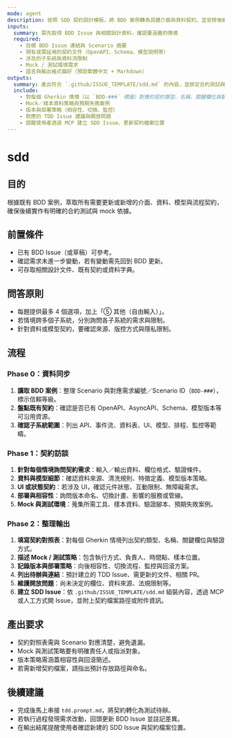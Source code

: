 ```yaml
---
mode: agent
description: 依照 SDD 契約設計模板，將 BDD 案例轉為具體介面與資料契約，並安排後續合約測試
inputs:
  summary: 需先取得 BDD Issue 與相關設計資料，確認要涵蓋的情境
  required:
    - 目標 BDD Issue 連結與 Scenario 摘要
    - 現有或需延用的契約文件（OpenAPI、Schema、模型說明等）
    - 涉及的子系統與資料流限制
    - Mock / 測試環境需求
    - 語言與輸出格式偏好（預設繁體中文 + Markdown）
outputs:
  summary: 產出符合 `.github/ISSUE_TEMPLATE/sdd.md` 的內容，並排定合約測試與 mock 待辦
  include:
    - 對每個 Gherkin 情境（以 `BDD-###` 標識）對應的契約類型、名稱、關鍵欄位與驗證方式
    - Mock／樣本資料策略與預期失敗案例
    - 版本與部署策略（相容性、切換、監控）
    - 對應的 TDD Issue 建議與開放問題
    - 提醒使用者透過 MCP 建立 SDD Issue、更新契約檔案位置
---
```


# sdd

## 目的

根據既有 BDD 案例，萃取所有需要更新或新增的介面、資料、模型與流程契約，確保後續實作有明確的合約測試與 mock 依據。

## 前置條件

- 已有 BDD Issue（或草稿）可參考。
- 確認需求未進一步變動，若有變動需先回到 BDD 更新。
- 可存取相關設計文件、既有契約或資料字典。

## 問答原則

- 每題提供最多 4 個選項，加上「⑤ 其他（自由輸入）」。
- 若情境跨多個子系統，分別詢問各子系統的需求與限制。
- 針對資料或模型契約，要確認來源、版控方式與隱私限制。

## 流程

### Phase 0：資料同步
1. **讀取 BDD 案例**：整理 Scenario 與對應需求編號／Scenario ID（`BDD-###`），標示信賴等級。
2. **盤點既有契約**：確認是否已有 OpenAPI、AsyncAPI、Schema、模型版本等可沿用資源。
3. **確認子系統範圍**：列出 API、事件流、資料表、UI、模型、排程、監控等範疇。

### Phase 1：契約訪談
1. **針對每個情境詢問契約需求**：輸入／輸出資料、欄位格式、驗證條件。
2. **資料與模型細節**：確認資料來源、清洗規則、特徵定義、模型版本策略。
3. **UI 或狀態契約**：若涉及 UI，確認元件狀態、互動限制、無障礙需求。
4. **部署與相容性**：詢問版本命名、切換計畫、影響的服務或管線。
5. **Mock 與測試環境**：蒐集所需工具、樣本資料、驗證腳本、預期失敗案例。

### Phase 2：整理輸出
1. **填寫契約對照表**：對每個 Gherkin 情境列出契約類型、名稱、關鍵欄位與驗證方式。
2. **描述 Mock / 測試策略**：包含執行方式、負責人、時間點、樣本位置。
3. **記錄版本與部署策略**：向後相容性、切換流程、監控與回滾方案。
4. **列出待辦與連結**：預計建立的 TDD Issue、需更新的文件、相關 PR。
5. **維護開放問題**：尚未決定的欄位、資料來源、法規限制等。
6. **建立 SDD Issue**：依 `.github/ISSUE_TEMPLATE/sdd.md` 組裝內容，透過 MCP 或人工方式開 Issue，並附上契約檔案路徑或附件資訊。

## 產出要求

- 契約對照表需與 Scenario 對應清楚，避免遺漏。
- Mock 與測試策略要有明確責任人或指派對象。
- 版本策略需涵蓋相容性與回滾簡述。
- 若需新增契約檔案，請指出預計存放路徑與命名。

## 後續建議

- 完成後馬上串接 `tdd.prompt.md`，將契約轉化為測試待辦。
- 若執行過程發現需求改動，回頭更新 BDD Issue 並註記差異。
- 在輸出結尾提醒使用者確認新建的 SDD Issue 與契約檔案位置。
